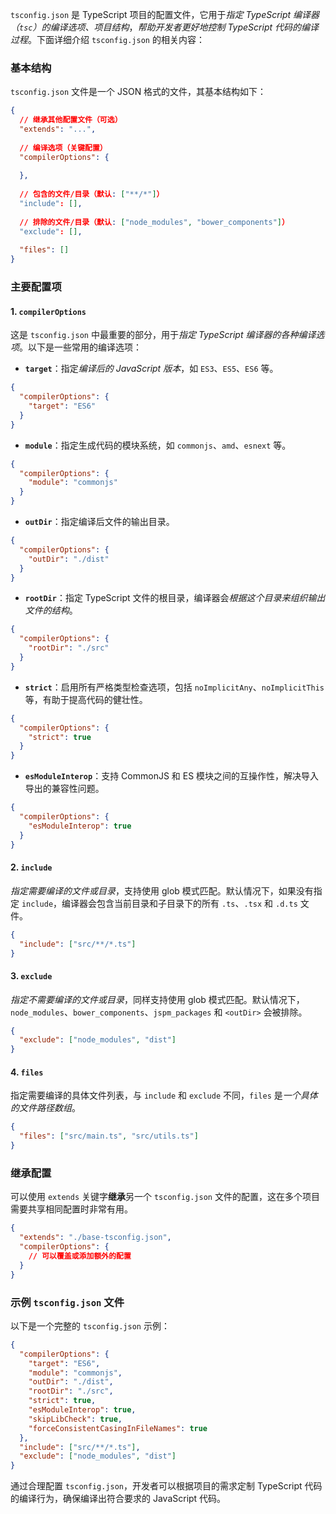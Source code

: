 `tsconfig.json` 是 TypeScript 项目的配置文件，它用于*指定 TypeScript 编译器（`tsc`）的编译选项、项目结构*，*帮助开发者更好地控制 TypeScript 代码的编译过程*。下面详细介绍 `tsconfig.json` 的相关内容：

### 基本结构

`tsconfig.json` 文件是一个 JSON 格式的文件，其基本结构如下：

```json
{
  // 继承其他配置文件（可选）
  "extends": "...",      
      
  // 编译选项（关键配置）
  "compilerOptions": {
    
  },
  
  // 包含的文件/目录（默认: ["**/*"]）
  "include": [],
  
  // 排除的文件/目录（默认: ["node_modules", "bower_components"]）
  "exclude": [],
  
  "files": []
}
```

### 主要配置项

#### 1. `compilerOptions`

这是 `tsconfig.json` 中最重要的部分，用于*指定 TypeScript 编译器的各种编译选项*。以下是一些常用的编译选项：

- **`target`**：指定*编译后的 JavaScript 版本*，如 `ES3`、`ES5`、`ES6` 等。

```json
{
  "compilerOptions": {
    "target": "ES6"
  }
}
```

- **`module`**：指定生成代码的模块系统，如 `commonjs`、`amd`、`esnext` 等。

```json
{
  "compilerOptions": {
    "module": "commonjs"
  }
}
```

- **`outDir`**：指定编译后文件的输出目录。

```json
{
  "compilerOptions": {
    "outDir": "./dist"
  }
}
```

- **`rootDir`**：指定 TypeScript 文件的根目录，编译器会*根据这个目录来组织输出文件的结构*。

```json
{
  "compilerOptions": {
    "rootDir": "./src"
  }
}
```

- **`strict`**：启用所有严格类型检查选项，包括 `noImplicitAny`、`noImplicitThis` 等，有助于提高代码的健壮性。

```json
{
  "compilerOptions": {
    "strict": true
  }
}
```

- **`esModuleInterop`**：支持 CommonJS 和 ES 模块之间的互操作性，解决导入导出的兼容性问题。

```json
{
  "compilerOptions": {
    "esModuleInterop": true
  }
}
```

#### 2. `include`

*指定需要编译的文件或目录*，支持使用 glob 模式匹配。默认情况下，如果没有指定 `include`，编译器会包含当前目录和子目录下的所有 `.ts`、`.tsx` 和 `.d.ts` 文件。

```json
{
  "include": ["src/**/*.ts"]
}
```

#### 3. `exclude`

*指定不需要编译的文件或目录*，同样支持使用 glob 模式匹配。默认情况下，`node_modules`、`bower_components`、`jspm_packages` 和 `<outDir>` 会被排除。

```json
{
  "exclude": ["node_modules", "dist"]
}
```

#### 4. `files`

指定需要编译的具体文件列表，与 `include` 和 `exclude` 不同，`files` 是*一个具体的文件路径数组*。

```json
{
  "files": ["src/main.ts", "src/utils.ts"]
}
```

### 继承配置

可以使用 `extends` 关键字**继承**另一个 `tsconfig.json` 文件的配置，这在多个项目需要共享相同配置时非常有用。

```json
{
  "extends": "./base-tsconfig.json",
  "compilerOptions": {
    // 可以覆盖或添加额外的配置
  }
}
```

### 示例 `tsconfig.json` 文件

以下是一个完整的 `tsconfig.json` 示例：

```json
{
  "compilerOptions": {
    "target": "ES6",
    "module": "commonjs",
    "outDir": "./dist",
    "rootDir": "./src",
    "strict": true,
    "esModuleInterop": true,
    "skipLibCheck": true,
    "forceConsistentCasingInFileNames": true
  },
  "include": ["src/**/*.ts"],
  "exclude": ["node_modules", "dist"]
}
```

通过合理配置 `tsconfig.json`，开发者可以根据项目的需求定制 TypeScript 代码的编译行为，确保编译出符合要求的 JavaScript 代码。
